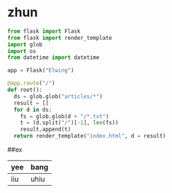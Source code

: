 # zhun

``` python
from flask import Flask
from flask import render_template
import glob
import os
from datetime import datetime

app = Flask("Elwing")

@app.route("/")
def root():
  ds = glob.glob("articles/*")
  result = []
  for d in ds:
    fs = glob.glob(d + "/*.txt")
    t = (d.split("/")[-1], len(fs))
    result.append(t)
  return render_template("index.html", d = result)
  ```
  
  ##ex
  
  yee | bang
  ----|----
  iiu | uhiu

